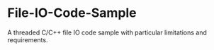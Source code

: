 # File-IO-Code-Sample
A threaded C/C++ file IO code sample with particular limitations and requirements.
